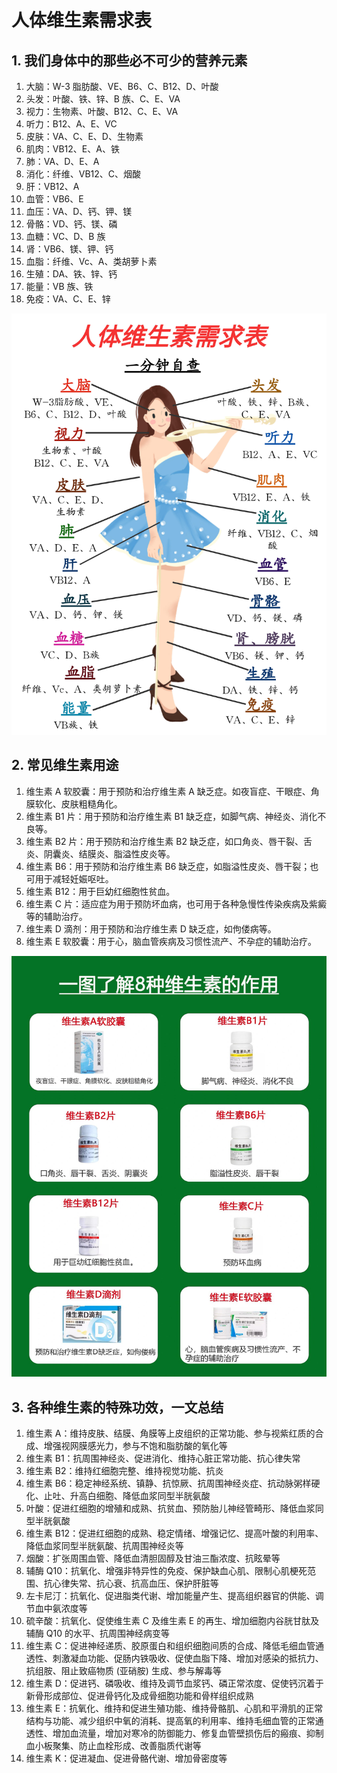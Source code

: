 # 人体维生素需求表

## 1. 我们身体中的那些必不可少的营养元素

1. 大脑：W-3 脂肪酸、VE、B6、C、B12、D、叶酸
2. 头发：叶酸、铁、锌、B 族、C、E、VA
3. 视力：生物素、叶酸、B12、C、E、VA
4. 听力：B12、A、E、VC
5. 皮肤：VA、C、E、D、生物素
6. 肌肉：VB12、E、A、铁
7. 肺：VA、D、E、A
8. 消化：纤维、VB12、C、烟酸
9. 肝：VB12、A
10. 血管：VB6、E
11. 血压：VA、D、钙、钾、镁
12. 骨骼：VD、钙、镁、磷
13. 血糖：VC、D、B 族
14. 肾：VB6、镁、钾、钙
15. 血脂：纤维、Vc、A、类胡萝卜素
16. 生殖：DA、铁、锌、钙
17. 能量：VB 族、铁
18. 免疫：VA、C、E、锌

![人体所需维生素一览表](/pics/9_1_weishengsu.jpeg)

## 2. 常见维生素用途

1. 维生素 A 软胶囊：用于预防和治疗维生素 A 缺乏症。如夜盲症、干眼症、角膜软化、皮肤粗糙角化。
2. 维生素 B1 片：用于预防和治疗维生素 B1 缺乏症，如脚气病、神经炎、消化不良等。
3. 维生素 B2 片：用于预防和治疗维生素 B2 缺乏症，如口角炎、唇干裂、舌炎、阴囊炎、结膜炎、脂溢性皮炎等。
4. 维生素 B6：用于预防和治疗维生素 B6 缺乏症，如脂溢性皮炎、唇干裂；也可用于减轻妊娠呕吐。
5. 维生素 B12：用于巨幼红细胞性贫血。
6. 维生素 C 片：适应症为用于预防坏血病，也可用于各种急慢性传染疾病及紫癜等的辅助治疗。
7. 维生素 D 滴剂：用于预防和治疗维生素 D 缺乏症，如佝偻病等。
8. 维生素 E 软胶囊：用于心，脑血管疾病及习惯性流产、不孕症的辅助治疗。

![常见 8 种维生素用途](/pics/9_2_8_weishengsu.jpeg)

## 3. 各种维生素的特殊功效，一文总结

1. 维生素 A：维持皮肤、结膜、角膜等上皮组织的正常功能、参与视紫红质的合成、增强视网膜感光力，参与不饱和脂肪酸的氧化等
2. 维生素 B1：抗周围神经炎、促进消化、维持心脏正常功能、抗心律失常
3. 维生素 B2：维持红细胞完整、维持视觉功能、抗炎
4. 维生素 B6：稳定神经系统、镇静、抗惊厥、抗周围神经炎症、抗动脉粥样硬化、止吐、升高白细胞、降低血浆同型半胱氨酸
5. 叶酸：促进红细胞的增殖和成熟、抗贫血、预防胎儿神经管畸形、降低血浆同型半胱氨酸
6. 维生素 B12：促进红细胞的成熟、稳定情绪、增强记忆、提高叶酸的利用率、降低血浆同型半胱氨酸、抗周围神经炎等
7. 烟酸：扩张周围血管、降低血清胆固醇及甘油三酯浓度、抗眩晕等
8. 辅酶 Q10：抗氧化、增强非特异性的免疫、保护缺血心肌、限制心肌梗死范围、抗心律失常、抗心衰、抗高血压、保护肝脏等
9. 左卡尼汀：抗氧化、促进脂类代谢、增加能量产生、提高组织器官的供能、调节血中氨浓度等
10. 硫辛酸：抗氧化、促使维生素 C 及维生素 E 的再生、增加细胞内谷胱甘肽及辅酶 Q10 的水平、抗周围神经病变等
11. 维生素 C：促进神经递质、胶原蛋白和组织细胞间质的合成、降低毛细血管通透性、刺激凝血功能、促肠内铁吸收、促使血脂下降、增加对感染的抵抗力、抗组胺、阻止致癌物质 (亚硝胺) 生成、参与解毒等
12. 维生素 D：促进钙、磷吸收、维持及调节血浆钙、磷正常浓度、促使钙沉着于新骨形成部位、促进骨钙化及成骨细胞功能和骨样组织成熟
13. 维生素 E：抗氧化、维持和促进生殖功能、维持骨骼肌、心肌和平滑肌的正常结构与功能、减少组织中氧的消耗、提高氧的利用率、维持毛细血管的正常通透性、增加血流量，增加对寒冷的防御能力、修复血管壁损伤后的瘢痕、抑制血小板聚集、防止血栓形成、改善脂质代谢等
14. 维生素 K：促进凝血、促进骨骼代谢、增加骨密度等
